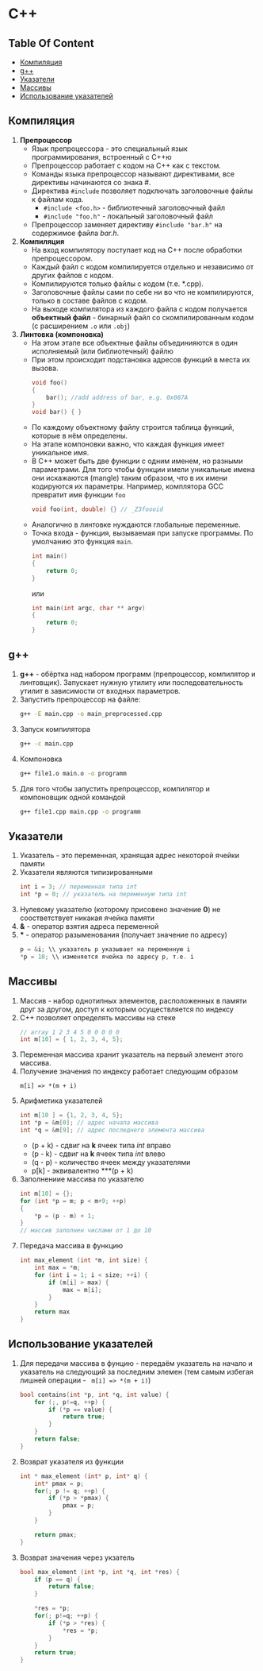 # C++

## Table Of Content
* [Компиляция](#%D0%BA%D0%BE%D0%BC%D0%BF%D0%B8%D0%BB%D1%8F%D1%86%D0%B8%D1%8F)
* [g++](#g)
* [Указатели](#%D1%83%D0%BA%D0%B0%D0%B7%D0%B0%D1%82%D0%B5%D0%BB%D0%B8)
* [Массивы](#%D0%BC%D0%B0%D1%81%D1%81%D0%B8%D0%B2%D1%8B)
* [Использование указателей](#%D0%B8%D1%81%D0%BF%D0%BE%D0%BB%D1%8C%D0%B7%D0%BE%D0%B2%D0%B0%D0%BD%D0%B8%D0%B5-%D1%83%D0%BA%D0%B0%D0%B7%D0%B0%D1%82%D0%B5%D0%BB%D0%B5%D0%B9)

## Компиляция

1. **Препроцессор**
    * Язык препроцессора - это специальный язык программирования, встроенный с С++ю
    * Препроцессор работает с кодом на С++ как с текстом.
    * Команды языка препроцессор называют директивами, все директивы начинаются со знака #.
    * Директива `#include` позволяет подключать заголовочные файлы к файлам кода.
        * `#include <foo.h>` - библиотечный заголовочный файл
        * `#include "foo.h"` - локальный заголовочный файл
    * Препроцессор заменяет директиву `#include "bar.h"` на содержимое файла _bar.h_.
2. **Компиляция**
    * На вход компилятору поступает код на С++ после обработки препроцессором.
    * Каждый файл с кодом компилируется отдельно и независимо от других файлов с кодом.
    * Компилируются только файлы с кодом (т.е. *.срр).
    * Заголовочные файлы сами по себе ни во что не компилируются, только в составе файлов с кодом.
    * На выходе компилятора из каждого файла с кодом получается **объектный файл** - бинарный файл со скомпилированным кодом (с расширением `.o` или `.obj`)
3. **Линтовка (компоновка)**
    * На этом этапе все объектные файлы объединияются в один исполняемый (или библиотечный) файлю
    * При этом происходит подстановка адресов функций в места их вызова.
        ```cpp
        void foo()
        {
            bar(); //add address of bar, e.g. 0x087A
        }
        void bar() { }
        ```
    * По каждому объектному файлу строится таблица функций, которые в нём определены.
    * На этапе компоновки важно, что каждая функция имеет уникальное имя.
    * В С++ может быть две функции с одним именем, но разными параметрами. Для того чтобы функции имели уникальные имена они искажаются (mangle) таким образом, что в их имени кодируются их параметры. Например, комплятора GCC превратит имя функции `foo`
        ```cpp
        void foo(int, double) {} // _Z3foooid
        ```
    * Аналогично в линтовке нуждаются глобальные переменные.
    * Точка входа - функция, вызываемая при запуске программы. По умолчанию это функция `main`.
        ```cpp
        int main()
        {
            return 0;
        }
        ```
        или
        ```cpp
        int main(int argc, char ** argv)
        {
            return 0;
        }
        ```

## g++
1. **g++** - обёртка над набором программ (препроцессор, компилятор и линтовщик). Запускает нужную утилиту или последовательность утилит в зависимости от входных параметров.
1. Запустить препроцессор на файле:
    ```bash
    g++ -E main.cpp -o main_preprocessed.cpp
    ```
1. Запуск компилятора
    ```bash
    g++ -с main.cpp
    ```
1. Компоновка
    ```bash
    g++ file1.o main.o -o programm
    ```
1. Для того чтобы запустить препроцессор, компилятор и компоновщик одной командой
    ```bash
    g++ file1.cpp main.cpp -o programm
    ```

## Указатели
1. Указатель - это переменная, хранящая адрес некоторой ячейки памяти
1. Указатели являются типизированными
    ```cpp
    int i = 3; // переменная типа int
    int *p = 0; // указатель на переменную типа int
    ```
1. Нулевому указателю (которому присовено значение **0**) не соостветствует никакая ячейка памяти
1. **&** - оператор взятия адреса переменной
1. **\*** - оператор разыменования (получает значение по адресу)
    ```cpp
    p = &i; \\ указатель р указывает на переменную i
    *p = 10; \\ изменяется ячейка по адресу p, т.е. i
    ```

## Массивы
1. Массив - набор однотипных элементов, расположенных в памяти друг за другом, доступ к которым осуществляется по индексу
1. С++ позволяет определять массивы на стеке
    ```cpp
    // array 1 2 3 4 5 0 0 0 0 0
    int m[10] = { 1, 2, 3, 4, 5};
    ```
1. Переменная массива хранит указатель на первый элемент этого массива.
1. Получение значения по индексу работает следующим образом
    ```
    m[i] => *(m + i)
    ```
1. Арифметика указателей
    ```cpp
    int m[10 ] = {1, 2, 3, 4, 5};
    int *p = &m[0]; // адрес начала массива
    int *q = &m[9]; // адрес последнего элемента массива
    ```
    * (p + k) - сдвиг на **k** ячеек типа _int_ вправо
    * (p - k) - сдвиг на **k** ячеек типа _int_ влево
    * (q - p) - количество ячеек между указателями
    * p[k] - эквивалентно **\*(p + k)
1. Заполнениие массива по указателю
    ```cpp
    int m[10] = {};
    for (int *p = m; p < m+9; ++p)
    {
        *p = (p - m) + 1;
    }
    // массив заполнен числами от 1 до 10
    ```
1. Передача массива в функцию
    ```cpp
    int max_element (int *m, int size) {
        int max = *m;
        for (int i = 1; i < size; ++i) {
            if (m[i] > max) {
                max = m[i];
            }
        }
        return max
    }
    ```

## Использование указателей
1. Для передачи массива в фунцию - передаём указатель на начало и указатель на следующий за последним элемен (тем самым избегая лишней операции - ` m[i] => *(m + i)`)
    ```cpp
    bool contains(int *p, int *q, int value) {
        for (;, p!=q, ++p) {
            if (*p == value) {
                return true;
            }
        }
        return false;
    }
    ```

1. Возврат указателя из функции
    ```cpp
    int * max_element (int* p, int* q) {
        int* pmax = p;
        for(; p != q; ++p) {
            if (*p > *pmax) {
                pmax = p;
            }
        }

        return pmax;
    }
    ```

1. Возврат значения через укзатель
    ```cpp
    bool max_element (int *p, int *q, int *res) {
        if (p == q) {
            return false;
        }

        *res = *p;
        for(; p!=q; ++p) {
            if (*p > *res) {
                *res = *p;
            }
        }
        return true;
    }
